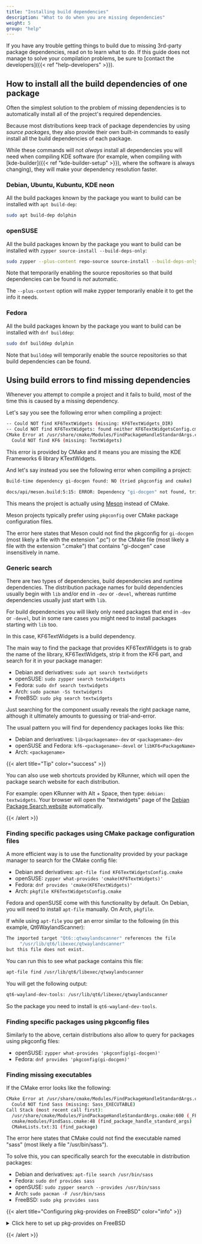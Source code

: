 ```yaml
---
title: "Installing build dependencies"
description: "What to do when you are missing dependencies"
weight: 5
group: "help"
---
```


If you have any trouble getting things to build due to missing 3rd-party package dependencies, read on to learn what to do.
If this guide does not manage to solve your compilation problems, be sure to [contact the developers]({{< ref "help-developers" >}}).

## How to install all the build dependencies of one package

Often the simplest solution to the problem of missing dependencies is to automatically install all of the project's required dependencies.

Because most distributions keep track of package dependencies by using *source packages*, they also provide their own built-in commands to easily install all the build dependencies of each package.

While these commands will not *always* install all dependencies you will need when compiling KDE software (for example, when compiling with [kde-builder]({{< ref "kde-builder-setup" >}}), where the software is always changing), they will make your dependency resolution faster.

### Debian, Ubuntu, Kubuntu, KDE neon

All the build packages known by the package you want to build can be installed with `apt build-dep`:

```bash
sudo apt build-dep dolphin
```

### openSUSE

All the build packages known by the package you want to build can be installed with `zypper source-install --build-deps-only`:

```bash
sudo zypper --plus-content repo-source source-install --build-deps-only dolphin
```

Note that temporarily enabling the source repositories so that build dependencies can be found is *not* automatic.

The `--plus-content` option will make zypper temporarily enable it to get the info it needs.

### Fedora

All the build packages known by the package you want to build can be installed with `dnf builddep`:

```bash
sudo dnf builddep dolphin
```

Note that `builddep` will temporarily enable the source repositories so that build dependencies can be found.

## Using build errors to find missing dependencies

Whenever you attempt to compile a project and it fails to build, most of the time this is caused by a missing dependency.

Let's say you see the following error when compiling a project:

```bash
-- Could NOT find KF6TextWidgets (missing: KF6TextWidgets_DIR)
-- Could NOT find KF6TextWidgets: found neither KF6TextWidgetsConfig.cmake nor kf6textwidgets-config.cmake
CMake Error at /usr/share/cmake/Modules/FindPackageHandleStandardArgs.cmake:230 (message):
  Could NOT find KF6 (missing: TextWidgets)
```

This error is provided by CMake and it means you are missing the KDE Frameworks 6 library KTextWidgets.

And let's say instead you see the following error when compiling a project:

```bash
Build-time dependency gi-docgen found: NO (tried pkgconfig and cmake)

docs/api/meson.build:5:15: ERROR: Dependency "gi-docgen" not found, tried pkgconfig and cmake
```

This means the project is actually using [Meson](https://mesonbuild.com/) instead of CMake.

Meson projects typically prefer using `pkgconfig` over CMake package configuration files.

The error here states that Meson could not find the pkgconfig for `gi-docgen` (most likely a file with the extension ".pc") or the CMake file (most likely a file with the extension ".cmake") that contains "gi-docgen" case insensitively in name.

### Generic search

There are two types of dependencies, build dependencies and runtime dependencies. The distribution package names for build dependencies usually begin with `lib` and/or end in `-dev` or `-devel`, whereas runtime dependencies usually just start with `lib`.

For build dependencies you will likely only need packages that end in `-dev` or `-devel`, but in some rare cases you might need to install packages starting with `lib` too.

In this case, KF6TextWidgets is a build dependency.

The main way to find the package that provides KF6TextWidgets is to grab the name of the library, KF6TextWidgets, strip it from the KF6 part, and search for it in your package manager:

* Debian and derivatives: `sudo apt search textwidgets`
* openSUSE: `sudo zypper search textwidgets`
* Fedora: `sudo dnf search textwidgets`
* Arch: `sudo pacman -Ss textwidgets`
* FreeBSD: `sudo pkg search textwidgets`

Just searching for the component usually reveals the right package name, although it ultimately amounts to guessing or trial-and-error.

The usual pattern you will find for dependency packages looks like this:

* Debian and derivatives: `lib<packagename>-dev` or `<packagename>-dev`
* openSUSE and Fedora: `kf6-<packagename>-devel` or `libKF6<PackageName>`
* Arch: `<packagename>`

{{< alert title="Tip" color="success" >}}

You can also use web shortcuts provided by KRunner, which will open the package search website for each distribution.

For example: open KRunner with Alt + Space, then type: `debian: textwidgets`. Your browser will open the "textwidgets" page of the [Debian Package Search website](https://packages.debian.org/) automatically.

{{< /alert >}}

### Finding specific packages using CMake package configuration files

A more efficient way is to use the functionality provided by your package manager to search for the CMake config file:

* Debian and derivatives: `apt-file find KF6TextWidgetsConfig.cmake`
* openSUSE: `zypper what-provides 'cmake(KF6TextWidgets)'`
* Fedora: `dnf provides 'cmake(KF6TextWidgets)'`
* Arch: `pkgfile KF6TextWidgetsConfig.cmake`

Fedora and openSUSE come with this functionality by default. On Debian, you will need to install `apt-file` manually. On Arch, `pkgfile`.

If while using `apt-file` you get an error similar to the following (in this example, Qt6WaylandScanner):

```bash
The imported target "Qt6::qtwaylandscanner" references the file
     "/usr/lib/qt6/libexec/qtwaylandscanner"
but this file does not exist.
```

You can run this to see what package contains this file:

```bash
apt-file find /usr/lib/qt6/libexec/qtwaylandscanner
```

You will get the following output:

```bash
qt6-wayland-dev-tools: /usr/lib/qt6/libexec/qtwaylandscanner
```

So the package you need to install is `qt6-wayland-dev-tools`.

### Finding specific packages using pkgconfig files

Similarly to the above, certain distributions also allow to query for packages using pkgconfig files:

* openSUSE: `zypper what-provides 'pkgconfig(gi-docgen)'`
* Fedora: `dnf provides 'pkgconfig(gi-docgen)'`

### Finding missing executables

If the CMake error looks like the following:

```bash
CMake Error at /usr/share/cmake/Modules/FindPackageHandleStandardArgs.cmake:230 (message):
  Could NOT find Sass (missing: Sass_EXECUTABLE)
Call Stack (most recent call first):
  /usr/share/cmake/Modules/FindPackageHandleStandardArgs.cmake:600 (_FPHSA_FAILURE_MESSAGE)
  cmake/modules/FindSass.cmake:48 (find_package_handle_standard_args)
  CMakeLists.txt:31 (find_package)
```

The error here states that CMake could not find the executable named "sass" (most likely a file "/usr/bin/sass").

To solve this, you can specifically search for the executable in distribution packages:

* Debian and derivatives: `apt-file search /usr/bin/sass`
* Fedora: `sudo dnf provides sass`
* openSUSE: `sudo zypper search --provides /usr/bin/sass`
* Arch: `sudo pacman -F /usr/bin/sass`
* FreeBSD: `sudo pkg provides sass`

{{< alert title="Configuring pkg-provides on FreeBSD" color="info" >}}

<details>
<summary>Click here to set up pkg-provides on FreeBSD</summary>
<br>

Once you run `pkg provides`, if you face the error:

```bash
makeinfo: not found WARNING: 'makeinfo' is missing on your system.
```

This means you are missing the provides plugin:

```bash
sudo pkg install pkg-provides
```

Uncomment the following lines in `/usr/local/etc/pkg.conf` and add pkg-provides to the supported plugin list:

```ini
PKG_PLUGINS_DIR = "/usr/local/lib/pkg/";
PKG_ENABLE_PLUGINS = true;
PLUGINS [ provides ];
```

To confirm it is working:

```bash
sudo pkg plugins
# NAME       DESC                                          VERSION
# provides   A plugin for querying which package provides a particular file 0.7.3
sudo pkg provides -u
sudo pkg provides bin/makeinfo
# Name    : texinfo-7.0.3,1
# Comment : Typeset documentation system with multiple format output
# Repo    : FreeBSD
# Filename: usr/local/bin/makeinfo
sudo pkg install texinfo
```

</details>

{{< /alert >}}
